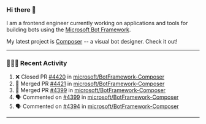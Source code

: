 ### Hi there 👋

I am a frontend engineer currently working on applications and tools for building bots using the [Microsoft Bot Framework](https://dev.botframework.com/).

My latest project is [Composer](https://github.com/microsoft/BotFramework-Composer) -- a visual bot designer. Check it out!

---

### 👨🏻‍💻 Recent Activity

<!--START_SECTION:activity-->
1. ❌ Closed PR [#4420](https://github.com/microsoft/BotFramework-Composer/pull/4420) in [microsoft/BotFramework-Composer](https://github.com/microsoft/BotFramework-Composer)
2. 🎉 Merged PR [#4421](https://github.com/microsoft/BotFramework-Composer/pull/4421) in [microsoft/BotFramework-Composer](https://github.com/microsoft/BotFramework-Composer)
3. 🎉 Merged PR [#4399](https://github.com/microsoft/BotFramework-Composer/pull/4399) in [microsoft/BotFramework-Composer](https://github.com/microsoft/BotFramework-Composer)
4. 🗣 Commented on [#4399](https://github.com/microsoft/BotFramework-Composer/issues/4399) in [microsoft/BotFramework-Composer](https://github.com/microsoft/BotFramework-Composer)
5. 🗣 Commented on [#4394](https://github.com/microsoft/BotFramework-Composer/issues/4394) in [microsoft/BotFramework-Composer](https://github.com/microsoft/BotFramework-Composer)
<!--END_SECTION:activity-->

---

<!--
**a-b-r-o-w-n/a-b-r-o-w-n** is a ✨ _special_ ✨ repository because its `README.md` (this file) appears on your GitHub profile.

Here are some ideas to get you started:

- 🔭 I’m currently working on ...
- 🌱 I’m currently learning ...
- 👯 I’m looking to collaborate on ...
- 🤔 I’m looking for help with ...
- 💬 Ask me about ...
- 📫 How to reach me: ...
- 😄 Pronouns: ...
- ⚡ Fun fact: ...
-->
